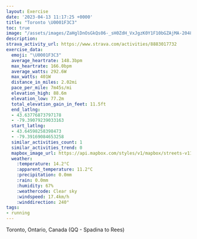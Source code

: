 ```yaml
---
layout: Exercise
date: '2023-04-13 11:17:25 +0000'
title: "Toronto \U0001F3C3"
toc: true
image: "/assets/images/ZaHglDnOsGkQs06-_sH0ZdH_VxJgzK0Y1F10bGZAjMA-2048x1536.jpg.jpeg"
description:
strava_activity_url: https://www.strava.com/activities/8883017732
exercise_data:
  emoji: "\U0001F3C3"
  average_heartrate: 148.3bpm
  max_heartrate: 166.0bpm
  average_watts: 292.6W
  max_watts: 401W
  distance_in_miles: 2.02mi
  pace_per_mile: 7m45s/mi
  elevation_high: 88.6m
  elevation_low: 77.2m
  total_elevation_gain_in_feet: 11.5ft
  end_latlng:
  - 43.63776873797178
  - -79.39079239033163
  start_latlng:
  - 43.64598258398473
  - -79.39169084653258
  similar_activities_count: 1
  similar_activities_trend: 0
  mapbox_image_url: https://api.mapbox.com/styles/v1/mapbox/streets-v11/static/path-5+787af2-1.0(sgkiGruqcNt%40StCkAvAc%40hAc%40vCy%40pBc%40r%40YROd%40QdDoAjA%5BL%40NJD%3FXKj%40Od%40Sf%40MrAo%40%5EKA%40XGHG%40WMg%40a%40eCEcAi%40mDIu%40GeAYqB%5BcBeAeI%5DmE%3F_%40WwB%40WFIb%40IjA%5Bd%40ElA%5BROJ%5D%40c%40GwA%40k%40k%40iNGi%40ESGG%5DEK%40q%40N%7DAf%40%7DBn%40QHENb%40jEf%40%60ELnBLt%40RrCNpANv%40ZxDFhAF%5Er%40fGRrA%5EnBR~ALxA),pin-s-s+e5b22e(-79.39434,43.64426),pin-s-f+89ae00(-79.38944,43.63810999999998)/auto/800x800?access_token=pk.eyJ1Ijoiam9zaGJlY2ttYW4iLCJhIjoiY205eWR2aDd1MWZ6djJrbXc4a3M0bWZleiJ9.XiG9OWkNcZk2QzjJbxLB4A
  weather:
    :temperature: 14.2°C
    :apparent_temperature: 11.2°C
    :precipitation: 0.0mm
    :rain: 0.0mm
    :humidity: 67%
    :weathercode: Clear sky
    :windspeed: 17.4km/h
    :winddirection: 240°
tags:
- running
---
```

Toronto, Ontario, Canada (QQ - Spadina to Rees)
